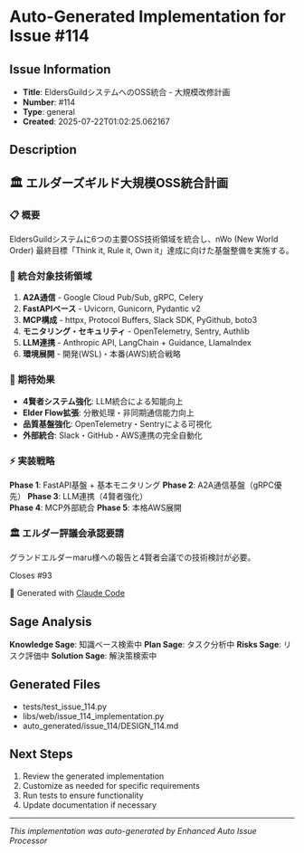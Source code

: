 # Auto-Generated Implementation for Issue #114

## Issue Information
- **Title**: EldersGuildシステムへのOSS統合 - 大規模改修計画
- **Number**: #114
- **Type**: general
- **Created**: 2025-07-22T01:02:25.062167

## Description
## 🏛️ エルダーズギルド大規模OSS統合計画

### 📋 概要
EldersGuildシステムに6つの主要OSS技術領域を統合し、nWo (New World Order) 最終目標「Think it, Rule it, Own it」達成に向けた基盤整備を実施する。

### 🎯 統合対象技術領域
1. **A2A通信** - Google Cloud Pub/Sub, gRPC, Celery
2. **FastAPIベース** - Uvicorn, Gunicorn, Pydantic v2  
3. **MCP構成** - httpx, Protocol Buffers, Slack SDK, PyGithub, boto3
4. **モニタリング・セキュリティ** - OpenTelemetry, Sentry, Authlib
5. **LLM連携** - Anthropic API, LangChain + Guidance, LlamaIndex
6. **環境展開** - 開発(WSL)・本番(AWS)統合戦略

### 🚀 期待効果
- **4賢者システム強化**: LLM統合による知能向上
- **Elder Flow拡張**: 分散処理・非同期通信能力向上  
- **品質基盤強化**: OpenTelemetry・Sentryによる可視化
- **外部統合**: Slack・GitHub・AWS連携の完全自動化

### ⚡ 実装戦略
**Phase 1**: FastAPI基盤 + 基本モニタリング
**Phase 2**: A2A通信基盤（gRPC優先）
**Phase 3**: LLM連携（4賢者強化）  
**Phase 4**: MCP外部統合
**Phase 5**: 本格AWS展開

### 🏛️ エルダー評議会承認要請
グランドエルダーmaru様への報告と4賢者会議での技術検討が必要。

Closes #93

🤖 Generated with [Claude Code](https://claude.ai/code)

## Sage Analysis
**Knowledge Sage**: 知識ベース検索中
**Plan Sage**: タスク分析中
**Risks Sage**: リスク評価中
**Solution Sage**: 解決策検索中

## Generated Files
- tests/test_issue_114.py
- libs/web/issue_114_implementation.py
- auto_generated/issue_114/DESIGN_114.md

## Next Steps
1. Review the generated implementation
2. Customize as needed for specific requirements
3. Run tests to ensure functionality
4. Update documentation if necessary

---
*This implementation was auto-generated by Enhanced Auto Issue Processor*
